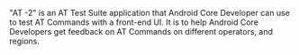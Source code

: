 "AT -2" is an AT Test Suite application that Android Core Developer can use to test AT Commands with a front-end UI. It is to help Android Core Developers get feedback on AT Commands on different operators, and regions.